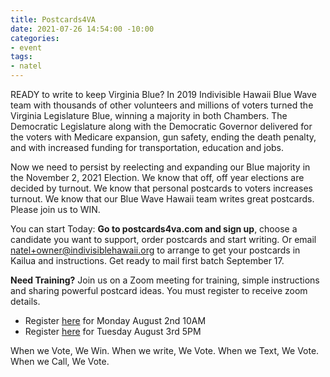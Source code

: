 ```yaml
---
title: Postcards4VA
date: 2021-07-26 14:54:00 -10:00
categories:
- event
tags:
- natel
---
```


READY to write to keep Virginia Blue?  In 2019 Indivisible Hawaii Blue Wave team with thousands of other volunteers and millions of voters turned the Virginia Legislature Blue, winning a majority in both Chambers.  The Democratic Legislature along with the Democratic Governor delivered for the voters with Medicare expansion, gun safety, ending the death penalty, and with increased funding for transportation, education and jobs.

Now we need to persist by reelecting and expanding our Blue majority in the November 2, 2021 Election.  We know that off, off year elections are decided by turnout.  We know that personal postcards to voters increases turnout. We know that our Blue Wave Hawaii team writes great postcards. Please join us to WIN.

You can start Today:
**Go to postcards4va.com and sign up**, choose a candidate you want to support, order postcards and start writing.  Or email natel+owner@indivisiblehawaii.org to arrange to get your postcards in Kailua and instructions. Get ready to mail first batch September 17.

**Need Training?**
Join us on a Zoom meeting for training, simple instructions and sharing powerful postcard ideas.  You must register to receive zoom details.

* Register [here](https://us02web.zoom.us/meeting/register/tZYtcOGrqzMpGNxlf-b2fzURx60sLPUMKz4_) for Monday August 2nd 10AM
* Register [here](https://us02web.zoom.us/meeting/register/tZUqce-rqz8jHN2mqRMWiDScFFE8JAeZH2Gf) for Tuesday August 3rd 5PM

When we Vote, We Win. When we write, We Vote. When we Text, We Vote. When we Call, We Vote.